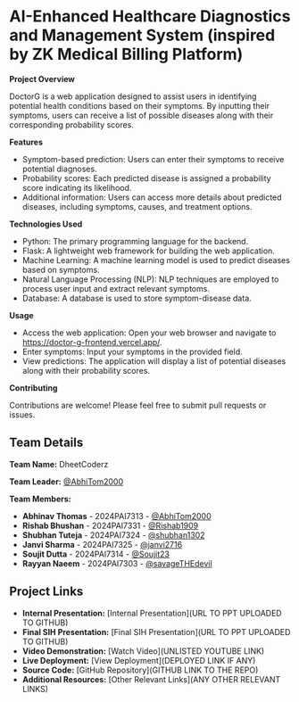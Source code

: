 # AI-Enhanced Healthcare Diagnostics and Management System (inspired by ZK Medical Billing Platform)
**Project Overview** 

DoctorG is a web application designed to assist users in identifying potential health conditions based on their symptoms. By inputting their symptoms, users can receive a list of possible diseases along with their corresponding probability scores.

**Features**

- Symptom-based prediction: Users can enter their symptoms to receive potential diagnoses.
- Probability scores: Each predicted disease is assigned a probability score indicating its likelihood.
- Additional information: Users can access more details about predicted diseases, including symptoms, causes, and treatment options.

**Technologies Used**

- Python: The primary programming language for the backend.
- Flask: A lightweight web framework for building the web application.
- Machine Learning: A machine learning model is used to predict diseases based on symptoms.
- Natural Language Processing (NLP): NLP techniques are employed to process user input and extract relevant symptoms.
- Database: A database is used to store symptom-disease data.


**Usage**

- Access the web application: Open your web browser and navigate to https://doctor-g-frontend.vercel.app/.
- Enter symptoms: Input your symptoms in the provided field.
- View predictions: The application will display a list of potential diseases along with their probability scores.

**Contributing**

Contributions are welcome! Please feel free to submit pull requests or issues.

## Team Details

**Team Name:** DheetCoderz

**Team Leader:** [@AbhiTom2000](https://github.com/AbhiTom2000)

**Team Members:**

- **Abhinav Thomas** - 2024PAI7313 - [@AbhiTom2000](https://github.com/AbhiTom2000)
- **Rishab Bhushan** - 2024PAI7331 - [@Rishab1909](https://github.com/Rishab1909)
- **Shubhan Tuteja** - 2024PAI7324 - [@shubhan1302](https://github.com/shubhan1302)
- **Janvi Sharma** - 2024PAI7325 - [@janvi2716](https://github.com/janvi2716)
- **Soujit Dutta** - 2024PAI7314 - [@Soujit23](https://github.com/Soujit23)
- **Rayyan Naeem** - 2024PAI7303 - [@savageTHEdevil](https://github.com/savageTHEdevil)

## Project Links

- **Internal Presentation:** [Internal Presentation](URL TO PPT UPLOADED TO GITHUB)
- **Final SIH Presentation:** [Final SIH Presentation](URL TO PPT UPLOADED TO GITHUB)
- **Video Demonstration:** [Watch Video](UNLISTED YOUTUBE LINK)
- **Live Deployment:** [View Deployment](DEPLOYED LINK IF ANY)
- **Source Code:** [GitHub Repository](GITHUB LINK TO THE REPO)
- **Additional Resources:** [Other Relevant Links](ANY OTHER RELEVANT LINKS)
